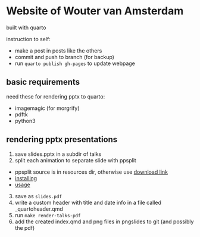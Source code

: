 # Website of Wouter van Amsterdam

built with quarto

instruction to self:

- make a post in posts like the others
- commit and push to branch (for backup)
- run `quarto publish gh-pages` to update webpage

## basic requirements

need these for rendering pptx to quarto: 

- imagemagic (for morgrify)
- pdftk
- python3

## rendering pptx presentations

1. save slides.pptx in a subdir of talks
2. split each animation to separate slide with ppsplit
  - ppsplit source is in resources dir, otherwise use [download link](https://github.com/maxonthegit/PPspliT/raw/master/src/PPT12%2B/PPspliT.ppam)
  - [installing](https://github.com/maxonthegit/PPspliT?tab=readme-ov-file#manual-installation)
  - [usage](https://github.com/maxonthegit/PPspliT?tab=readme-ov-file#usage)
3. save as `slides.pdf`
4. write a custom header with title and date info in a file called  \_quartoheader.qmd
5. run `make render-talks-pdf`
6. add the created index.qmd and png files in pngslides to git (and possibly the pdf)
